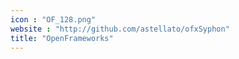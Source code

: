 ```yaml
---
icon : "OF_128.png"
website : "http://github.com/astellato/ofxSyphon"
title: "OpenFrameworks"
---
```

